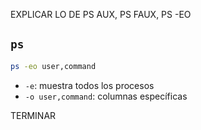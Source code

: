 EXPLICAR LO DE PS AUX, PS FAUX, PS -EO

## `ps`

```bash
ps -eo user,command
```

- `-e`: muestra todos los procesos
- `-o user,command`: columnas específicas



TERMINAR